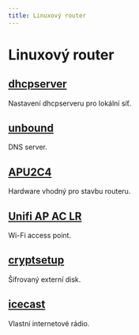 ```yaml
---
title: Linuxový router
---
```


# Linuxový router

## [dhcpserver](dhcpserver)

Nastavení dhcpserveru pro lokální síť.

## [unbound](unbound)

DNS server.

## [APU2C4](/apu2c4)

Hardware vhodný pro stavbu routeru.

## [Unifi AP AC LR](/unify-apac-lr)

Wi-Fi access point.

## [cryptsetup](cryptsetup)

Šifrovaný externí disk.

## [icecast](icecast)

Vlastní internetové rádio.
